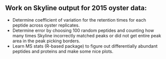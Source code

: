 ## Work on Skyline output for 2015 oyster data:

- Determine coefficient of variation for the retention times for each peptide across oyster replicates.
- Determine error by choosing 100 random peptides and counting how many times Skyline incorrectly matched peaks or did not get entire peak area in the peak picking borders.
- Learn MS stats (R-based package) to figure out differentially abundant peptides and proteins and make some nice plots. 

